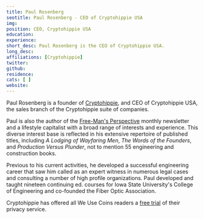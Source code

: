 ```yaml
---
title: Paul Rosenberg
seotitle: Paul Rosenberg - CEO of Cryptohippie USA
img:
position: CEO, Cryptohippie USA
education:
experience:
short_desc: Paul Rosenberg is the CEO of Cryptohippie USA.
long_desc:
affiliations: [Cryptohippie]
twitter:
github:
residence:
cats: [ ]
website:
---
```

Paul Rosenberg is a founder of [Cryptohippie](https://secure.cryptohippie.com/weusecoins.php), and CEO of Cryptohippie USA, the sales branch of the Cryptohippie suite of companies.

Paul is also the author of the [Free-Man's Perspective](http://freemansperspective.com) monthly newsletter and a lifestyle capitalist with a broad range of interests and experience. This diverse interest base is reflected in his extensive repertoire of published titles, including _A Lodging of Wayfaring Men_, _The Words of the Founders_, and _Production Versus Plunder_, not to mention 55 engineering and construction books.

Previous to his current activities, he developed a successful engineering career that saw him called as an expert witness in numerous legal cases and consulting a number of high profile organizations. Paul developed and taught nineteen continuing ed. courses for Iowa State University's College of Engineering and co-founded the Fiber Optic Association.

Cryptohippie has offered all We Use Coins readers a [free trial](https://secure.cryptohippie.com/weusecoins.php) of their privacy service.
